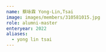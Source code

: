 ```yaml
---
name: 蔡咏霖 Yong-Lin,Tsai 
image: images/members/310581015.jpg 
role: alumni-master
enteryear: 2022
aliases:
  - yong lin tsai
---
```

